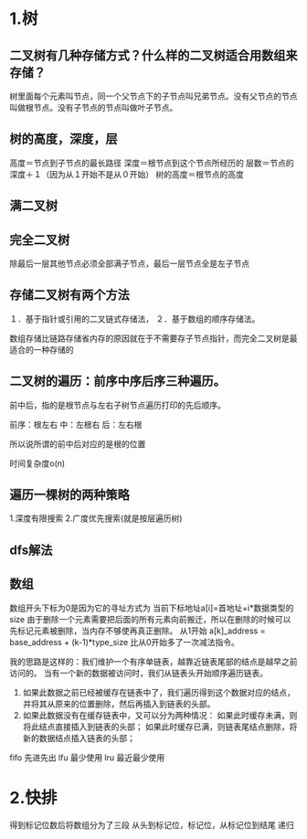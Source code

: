 # 1.树
## 二叉树有几种存储方式？什么样的二叉树适合用数组来存储？
树里面每个元素叫节点，同一个父节点下的子节点叫兄弟节点。没有父节点的节点叫做根节点。没有子节点的节点叫做叶子节点。

## 树的高度，深度，层
高度＝节点到子节点的最长路径
深度＝根节点到这个节点所经历的
层数＝节点的深度＋１（因为从１开始不是从０开始）
树的高度＝根节点的高度

## 满二叉树

## 完全二叉树　
除最后一层其他节点必须全部满子节点，最后一层节点全是左子节点


## 存储二叉树有两个方法
１．基于指针或引用的二叉链式存储法，
２．基于数组的顺序存储法。

数组存储比链路存储省内存的原因就在于不需要存子节点指针，而完全二叉树是最适合的一种存储的

## 二叉树的遍历：前序中序后序三种遍历。
前中后，指的是根节点与左右子树节点遍历打印的先后顺序。

前序：根左右
中：左根右
后：左右根

所以说所谓的前中后对应的是根的位置

时间复杂度o(n)

## 遍历一棵树的两种策略
1.深度有限搜索
2.广度优先搜索(就是按层遍历树)

## dfs解法

## 数组
数组开头下标为0是因为它的寻址方式为
当前下标地址a[i]=首地址+i*数据类型的size
由于删除一个元素需要把后面的所有元素向前搬迁，所以在删除的时候可以先标记元素被删除，当内存不够使再真正删除。
从1开始
a[k]_address = base_address + (k-1)*type_size
比从0开始多了一次减法指令。

我的思路是这样的：我们维护一个有序单链表，越靠近链表尾部的结点是越早之前访问的。
当有一个新的数据被访问时，我们从链表头开始顺序遍历链表。
1. 如果此数据之前已经被缓存在链表中了，我们遍历得到这个数据对应的结点，并将其从原来的位置删除，然后再插入到链表的头部。
2. 如果此数据没有在缓存链表中，又可以分为两种情况：
如果此时缓存未满，则将此结点直接插入到链表的头部；
如果此时缓存已满，则链表尾结点删除，将新的数据结点插入链表的头部；

fifo 先进先出
lfu 最少使用
lru 最近最少使用

# 2.快排
得到标记位数后将数组分为了三段
从头到标记位，标记位，从标记位到结尾
递归




